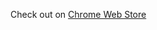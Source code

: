 Check out on [Chrome Web Store](https://chrome.google.com/webstore/detail/focused-youtube/nfghbmabdoakhobmimnjkamfdnpfammn)